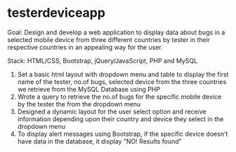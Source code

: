 # testerdeviceapp
Goal: Design and develop a web application to display data about bugs in a selected mobile device from three different countries by tester in their respective countries in an appealing way for the user.

Stack: HTML/CSS, Bootstrap, jQuery/JavaScript, PHP and MySQL

1. Set a basic html layout with dropdown menu and table to display the first name of the tester, no.of bugs, selected device from the three countries we retrieve from the MySQL Database using PHP
2. Wrote a query to retrieve the no.of bugs for the specific mobile device by the tester the from the dropdown menu
3. Designed a dynamic layout for the user select option and receive information depending upon their country and device they select in the dropdown menu
4. To display alert messages using Bootstrap, if the specific device doesn't have data in the database, it display "NO! Results found"
 

